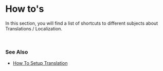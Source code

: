 
# How to's

In this section, you will find a list of shortcuts to different subjects about Translations / Localization.

<br/>

### See Also  

* [How To Setup Translation](howto/setup.md)

